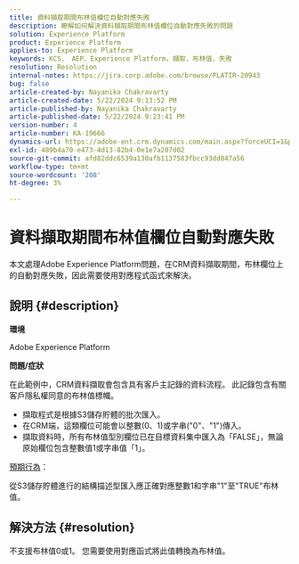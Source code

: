 ```yaml
---
title: 資料擷取期間布林值欄位自動對應失敗
description: 瞭解如何解決資料擷取期間布林值欄位自動對應失敗的問題
solution: Experience Platform
product: Experience Platform
applies-to: Experience Platform
keywords: KCS， AEP，Experience Platform，擷取，布林值，失敗
resolution: Resolution
internal-notes: https://jira.corp.adobe.com/browse/PLATIR-20943
bug: false
article-created-by: Nayanika Chakravarty
article-created-date: 5/22/2024 9:13:52 PM
article-published-by: Nayanika Chakravarty
article-published-date: 5/22/2024 9:23:41 PM
version-number: 4
article-number: KA-19666
dynamics-url: https://adobe-ent.crm.dynamics.com/main.aspx?forceUCI=1&pagetype=entityrecord&etn=knowledgearticle&id=b41f0a30-8018-ef11-9f8a-6045bd026dc7
exl-id: 489b4a70-e473-4d13-82b4-0e1e7a207d02
source-git-commit: afd82ddc6539a130afb1137583fbcc93dd047a56
workflow-type: tm+mt
source-wordcount: '208'
ht-degree: 3%

---
```


# 資料擷取期間布林值欄位自動對應失敗


本文處理Adobe Experience Platform問題，在CRM資料擷取期間，布林欄位上的自動對應失敗，因此需要使用對應程式函式來解決。

## 說明 {#description}


<b>環境</b>

Adobe Experience Platform

<b>問題/症狀</b>

在此範例中，CRM資料擷取會包含具有客戶主記錄的資料流程。 此記錄包含有關客戶隱私權同意的布林值標幟。

- 擷取程式是根據S3儲存貯體的批次匯入。
- 在CRM端，這類欄位可能會以整數(0、1)或字串(&quot;0&quot;、&quot;1&quot;)傳入。
- 擷取資料時，所有布林值型別欄位已在目標資料集中匯入為「FALSE」，無論原始欄位包含整數值1或字串值「1」。


<u>預期行為</u>：

從S3儲存貯體進行的結構描述型匯入應正確對應整數1和字串&quot;1&quot;至&quot;TRUE&quot;布林值。


## 解決方法 {#resolution}


不支援布林值0或1。 您需要使用對應函式將此值轉換為布林值。
